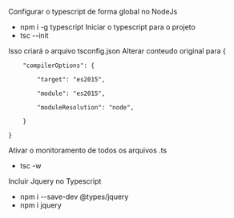 Configurar o typescript de forma global no NodeJs
* npm i -g typescript
Iniciar o typescript para o projeto
* tsc --init

Isso criará o arquivo tsconfig.json
    Alterar conteudo original para
    {

        "compilerOptions": {

            "target": "es2015",

            "module": "es2015",

            "moduleResolution": "node",

        }

    }

Ativar o monitoramento de todos os arquivos .ts
* tsc -w

Incluir Jquery no Typescript
* npm i --save-dev @types/jquery
* npm i jquery